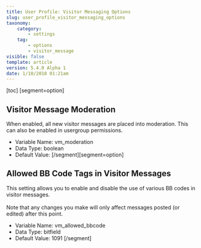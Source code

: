 ```yaml
---
title: User Profile: Visitor Messaging Options
slug: user_profile_visitor_messaging_options
taxonomy:
    category:
        - settings
    tag:
        - options
        - visitor_message
visible: false
template: article
version: 5.4.0 Alpha 1
date: 1/10/2018 01:21am
---
```


[toc]
[segment=option]

## Visitor Message Moderation
When enabled, all new visitor messages are placed into moderation. This can also be enabled in usergroup permissions.



- Variable Name: vm_moderation
- Data Type: boolean
- Default Value: 
[/segment][segment=option]

## Allowed BB Code Tags in Visitor Messages
This setting allows you to enable and disable  the use of various BB codes in visitor messages.<br />
<br />
Note that any changes you make will only affect messages posted (or edited) after this point.



- Variable Name: vm_allowed_bbcode
- Data Type: bitfield
- Default Value: 1091
[/segment]